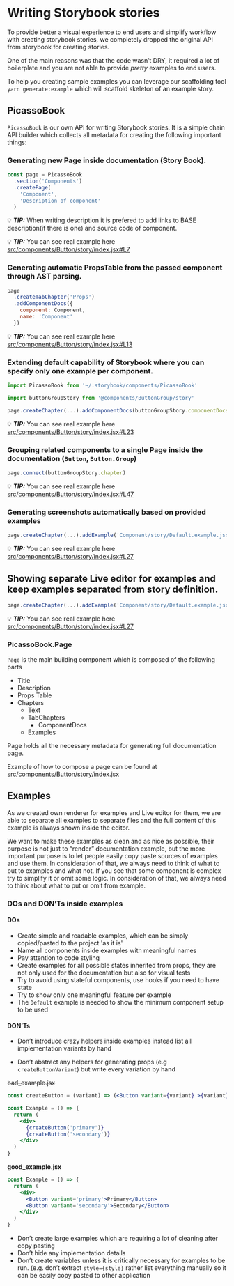 # Writing Storybook stories

To provide better a visual experience to end users and simplify workflow with creating storybook stories, we completely dropped the original API from storybook for creating stories. 

One of the main reasons was that the code wasn’t DRY, it required a lot of boilerplate and you are not able to provide _pretty_ examples to end users. 

To help you creating sample examples you can leverage our scaffolding tool `yarn generate:example` which will scaffold skeleton of an example story.

## PicassoBook
`PicassoBook` is our own API for writing Storybook stories. It is a simple chain API builder which collects all metadata for creating the following important things:

### Generating new Page inside documentation (Story Book).

```jsx
const page = PicassoBook
  .section('Components')
  .createPage(
    'Component',
    'Description of component'
  )
```

💡 ***TIP:*** When writing description it is prefered to add links to BASE description(if there is one) and source code of component.   

💡 ***TIP:*** You can see real example here [src/components/Button/story/index.jsx#L7](https://github.com/toptal/picasso/blob/master/src/components/Button/story/index.jsx#L7)

### Generating automatic PropsTable from the passed component through AST parsing.

```jsx
page
  .createTabChapter('Props')
  .addComponentDocs({
    component: Component,
    name: 'Component'
  })
```

💡 ***TIP:*** You can see real example here [src/components/Button/story/index.jsx#L13](https://github.com/toptal/picasso/blob/master/src/components/Button/story/index.jsx#L13)

### Extending default capability of Storybook where you can specify only one example per component.

```jsx
import PicassoBook from '~/.storybook/components/PicassoBook'

import buttonGroupStory from '@components/ButtonGroup/story'

page.createChapter(...).addComponentDocs(buttonGroupStory.componentDocs)

```

💡 ***TIP:*** You can see real example here [src/components/Button/story/index.jsx#L23](https://github.com/toptal/picasso/blob/master/src/components/Button/story/index.jsx#L23)

### Grouping related components to a single Page inside the documentation (`Button`, `Button.Group`)

```jsx
page.connect(buttonGroupStory.chapter)
```

💡 ***TIP:*** You can see real example here [src/components/Button/story/index.jsx#L47](https://github.com/toptal/picasso/blob/master/src/components/Button/story/index.jsx#L47)

### Generating screenshots automatically based on provided examples

```jsx
page.createChapter(...).addExample('Component/story/Default.example.jsx') // this is all you need to do, live code will be screenshoted and compared inside CI automatically
```

💡 ***TIP:*** You can see real example here [src/components/Button/story/index.jsx#L27](https://github.com/toptal/picasso/blob/master/src/components/Button/story/index.jsx#L27)

## Showing separate Live editor for examples and keep examples separated from story definition. 

```jsx
page.createChapter(...).addExample('Component/story/Default.example.jsx') // this is all you need to do, live code editor will be automatically injected to the page
```

💡 ***TIP:*** You can see real example here [src/components/Button/story/index.jsx#L27](https://github.com/toptal/picasso/blob/master/src/components/Button/story/index.jsx#L27)

### PicassoBook.Page

`Page` is the main building component which is composed of the following parts

* Title
* Description
* Props Table
* Chapters
  * Text
  * TabChapters
    * ComponentDocs
  * Examples

Page holds all the necessary metadata for generating full documentation page. 

Example of how to compose a page can be found at [src/components/Button/story/index.jsx](https://github.com/toptal/picasso/blob/master/src/components/Button/story/index.jsx)

## Examples
As we created own renderer for examples and Live editor for them, we are able to separate all examples to separate files and the full content of this example is always shown inside the editor. 

We want to make these examples as clean and as nice as possible, their purpose is not just to “render” documentation example, but the more important purpose is to let people easily copy paste sources of examples and use them. In consideration of that, we always need to think of what to put to examples and what not. If you see that some component is complex try to simplify it or omit some logic. In consideration of that, we always need to think about what to put or omit from example.

### DOs and DON’Ts inside examples

#### DOs
* Create simple and readable examples, which can be simply copied/pasted to the project 'as it is'
* Name all components inside examples with meaningful names
* Pay attention to code styling
* Create examples for all possible states inherited from props, they are not only used for the documentation but also for visual tests
* Try to avoid using stateful components, use hooks if you need to have state
* Try to show only one meaningful feature per example
* The `Default` example is needed to show the minimum component setup to be used

#### DON’Ts
* Don’t introduce crazy helpers inside examples instead list all implementation variants by hand

* Don’t abstract any helpers for generating props (e.g `createButtonVariant`) but write every variation by hand

~~bad_example.jsx~~
```jsx
const createButton = (variant) => (<Button variant={variant} >{variant}</Button>)

const Example = () => {
  return (
    <div>
      {createButton('primary')}
      {createButton('secondary')}
    </div>
  )
}

```

**good_example.jsx**
```jsx
const Example = () => {
  return (
    <div>
      <Button variant='primary'>Primary</Button>
      <Button variant='secondary'>Secondary</Button>
    </div>
  )
}

```

* Don’t create large examples which are requiring a lot of cleaning after copy pasting
* Don’t hide any implementation details
* Don’t create variables unless it is critically necessary for examples to be run. (e.g. don’t extract `style={style}` rather list everything manually so it can be easily copy pasted to other application
